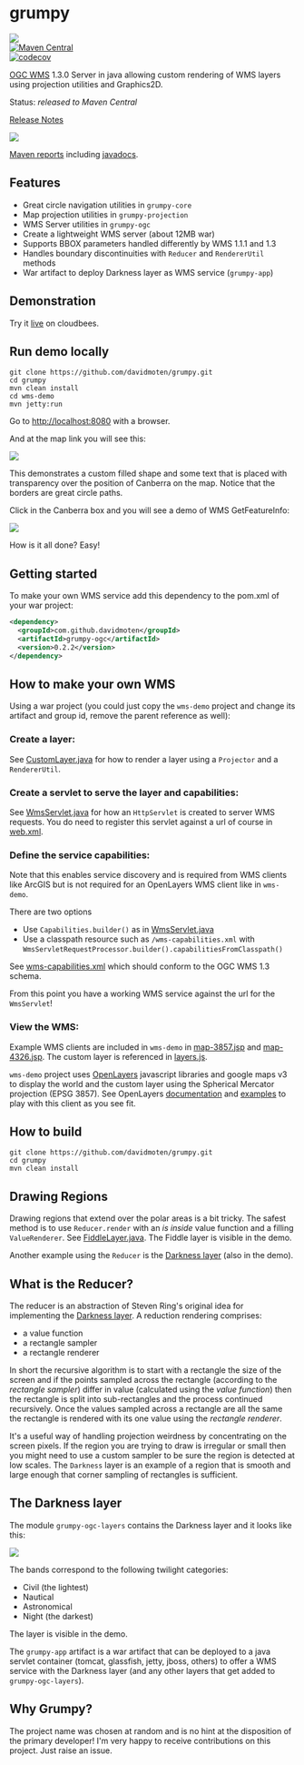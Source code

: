 grumpy
=============
<a href="https://github.com/davidmoten/grumpy/actions/workflows/ci.yml"><img src="https://github.com/davidmoten/grumpy/actions/workflows/ci.yml/badge.svg"/></a><br/>
[![Maven Central](https://maven-badges.herokuapp.com/maven-central/com.github.davidmoten/grumpy/badge.svg?style=flat)](https://maven-badges.herokuapp.com/maven-central/com.github.davidmoten/grumpy)<br/>
[![codecov](https://codecov.io/gh/davidmoten/grumpy/branch/master/graph/badge.svg)](https://codecov.io/gh/davidmoten/grumpy)<br/>

[OGC WMS](http://www.opengeospatial.org/standards/wms) 1.3.0 Server in java allowing custom rendering of WMS layers using projection utilities and Graphics2D.

Status: *released to Maven Central*

[Release Notes](RELEASE_NOTES.md)

<img src="https://raw.githubusercontent.com/davidmoten/grumpy/master/src/docs/demo2.png"/>

[Maven reports](http://davidmoten.github.io/grumpy/project-reports.html) including [javadocs](http://davidmoten.github.io/grumpy/apidocs/index.html).

Features
----------
* Great circle navigation utilities in ```grumpy-core```
* Map projection utilities in ```grumpy-projection```
* WMS Server utilities in ```grumpy-ogc```
* Create a lightweight WMS server (about 12MB war)
* Supports BBOX parameters handled differently by WMS 1.1.1 and 1.3
* Handles boundary discontinuities with ```Reducer``` and ```RendererUtil``` methods
* War artifact to deploy Darkness layer as WMS service (```grumpy-app```)

Demonstration
-----------------
Try it [live](http://grumpy.xuml-tools.cloudbees.net/) on cloudbees. 


Run demo locally
------------------
```
git clone https://github.com/davidmoten/grumpy.git
cd grumpy
mvn clean install
cd wms-demo
mvn jetty:run
```

Go to [http://localhost:8080](http://localhost:8080/wms-demo) with a browser.

And at the map link you will see this:

<img src="https://raw.githubusercontent.com/davidmoten/grumpy/master/src/docs/demo.png"/>

This demonstrates a custom filled shape and some text that is placed with transparency over the position of Canberra on the map. Notice that the borders are great circle paths.

Click in the Canberra box and you will see a demo of WMS GetFeatureInfo:

<img src="https://raw.githubusercontent.com/davidmoten/grumpy/master/src/docs/demo3.png"/>

How is it all done? Easy!

Getting started
-------------------
To make your own WMS service add this dependency to the pom.xml of your war project:
```xml
<dependency>
  <groupId>com.github.davidmoten</groupId>
  <artifactId>grumpy-ogc</artifactId>
  <version>0.2.2</version>
</dependency>
```

How to make your own WMS
---------------------------
Using a war project (you could just copy the ```wms-demo``` project and change its artifact and group id, remove the parent reference as well):

### Create a layer:

See [CustomLayer.java](wms-demo/src/main/java/com/github/davidmoten/grumpy/wms/demo/CustomLayer.java) for how to render a layer using a ```Projector``` and a ```RendererUtil```.

### Create a servlet to serve the layer and capabilities:

See [WmsServlet.java](wms-demo%2Fsrc%2Fmain%2Fjava%2Fcom%2Fgithub%2Fdavidmoten%2Fgrumpy%2Fwms%2Fdemo%2FWmsServlet.java) for how an ```HttpServlet``` is created to server WMS requests. You do need to register this servlet against a url of course in [web.xml](wms-demo/src/main/webapp/WEB-INF/web.xml).

### Define the service capabilities:

Note that this enables service discovery and is required from WMS clients like ArcGIS but is not required for an OpenLayers WMS client like in ```wms-demo```.

There are two options

* Use ```Capabilities.builder()``` as in [WmsServlet.java](wms-demo%2Fsrc%2Fmain%2Fjava%2Fcom%2Fgithub%2Fdavidmoten%2Fgrumpy%2Fwms%2Fdemo%2FWmsServlet.java)
* Use a classpath resource such as ```/wms-capabilities.xml``` with ```WmsServletRequestProcessor.builder().capabilitiesFromClasspath()```

See [wms-capabilities.xml](wms-demo%2Fsrc%2Fmain%2Fresources%2Fwms-capabilities.xml) which should conform to the OGC WMS 1.3 schema.

From this point you have a working WMS service against the url for the ```WmsServlet```!

### View the WMS:
Example WMS clients are included in ```wms-demo``` in [map-3857.jsp](wms-demo%2Fsrc%2Fmain%2Fwebapp%2Fmap-3857.jsp) and [map-4326.jsp](wms-demo%2Fsrc%2Fmain%2Fwebapp%2Fmap-4326.jsp). The custom layer is referenced in [layers.js](wms-demo/src/main/webapp/js/layers.js).

```wms-demo``` project uses [OpenLayers](http://openlayers.org/) javascript libraries and google maps v3 to display the world and the custom layer using the Spherical Mercator projection (EPSG 3857). See OpenLayers [documentation](http://docs.openlayers.org/) and [examples](http://openlayers.org/dev/examples/) to play with this client as you see fit.

How to build
----------------
```
git clone https://github.com/davidmoten/grumpy.git
cd grumpy
mvn clean install
```

Drawing Regions
----------------
Drawing regions that extend over the polar areas is a bit tricky. The safest method is to use ```Reducer.render``` with an *is inside* value function and a filling ```ValueRenderer```. See [FiddleLayer.java](wms-demo%2Fsrc%2Fmain%2Fjava%2Fcom%2Fgithub%2Fdavidmoten%2Fgrumpy%2Fwms%2Fdemo%2FFiddleLayer.java). The Fiddle layer is visible in the demo.

Another example using the ```Reducer``` is the [Darkness layer](grumpy-ogc-layers/src/main/java/com/github/davidmoten/grumpy/wms/layer/darkness/DarknessLayer.java) (also in the demo).

What is the Reducer?
---------------------
The reducer is an abstraction of Steven Ring's original idea for implementing the [Darkness layer](grumpy-ogc-layers/src/main/java/com/github/davidmoten/grumpy/wms/layer/darkness/DarknessLayer.java). A reduction rendering comprises:

* a value function
* a rectangle sampler
* a rectangle renderer

In short the recursive algorithm is to start with a rectangle the size of the screen and if the points sampled across the rectangle (according to the *rectangle sampler*) differ in value (calculated using the *value function*) then the rectangle is split into sub-rectangles and the process continued recursively. Once the values sampled across a rectangle are all the same the rectangle is rendered with its one value using the *rectangle renderer*.

It's a useful way of handling projection weirdness by concentrating on the screen pixels. If the region you are trying to draw is irregular or small then you might need to use a custom sampler to be sure the region is detected at low scales. The ```Darkness``` layer is an example of a region that is smooth and large enough that corner sampling of rectangles is sufficient.

The Darkness layer
----------------------
The module ```grumpy-ogc-layers``` contains the Darkness layer and it looks like this:

<img src="https://raw.githubusercontent.com/davidmoten/grumpy/master/src/docs/demo4.png"/>

The bands correspond to the following twilight categories:

* Civil (the lightest)
* Nautical
* Astronomical
* Night (the darkest)

The layer is visible in the demo.

The ```grumpy-app``` artifact is a war artifact that can be deployed to a java servlet container (tomcat, glassfish, jetty, jboss, others) to offer a WMS service with the Darkness layer (and any other layers that get added to ```grumpy-ogc-layers```).

Why Grumpy?
---------------
The project name was chosen at random and is no hint at the disposition of the primary developer! I'm very happy to receive contributions on this project. Just raise an issue.
